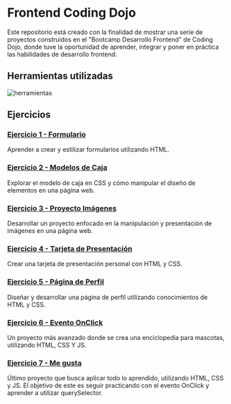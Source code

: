 # Frontend Coding Dojo

Este repositorio está creado con la finalidad de mostrar una serie de proyectos construidos en el "Bootcamp Desarrollo Frontend" de Coding Dojo, donde tuve la oportunidad de aprender, integrar y poner en práctica las habilidades de desarrollo frontend.

## Herramientas utilizadas

![herramientas](https://skillicons.dev/icons?i=html,css,js&perline=3)

## Ejercicios

### [Ejercicio 1 - Formulario](./formulario)

Aprender a crear y estilizar formularios utilizando HTML.

### [Ejercicio 2 - Modelos de Caja](./modelos-de-caja)

Explorar el modelo de caja en CSS y cómo manipular el diseño de elementos en una página web.

### [Ejercicio 3 - Proyecto Imágenes](./proyecto-imagenes)

Desarrollar un proyecto enfocado en la manipulación y presentación de imágenes en una página web.

### [Ejercicio 4 - Tarjeta de Presentación](./tarjeta-presentacion)

Crear una tarjeta de presentación personal con HTML y CSS.

### [Ejercicio 5 - Página de Perfil](./pagina-perfil)

Diseñar y desarrollar una página de perfil utilizando conocimientos de HTML y CSS.

### [Ejercicio 6 - Evento OnClick](./evento-onclick)

Un proyecto más avanzado donde se crea una enciclopedia para mascotas, utilizando HTML, CSS Y JS.

### [Ejercicio 7 - Me gusta](./me-gusta)

Último proyecto que busca aplicar todo lo aprendido, utilizando HTML, CSS y JS. El objetivo de este es seguir practicando con el evento OnClick y aprender a utilizar querySelector.
